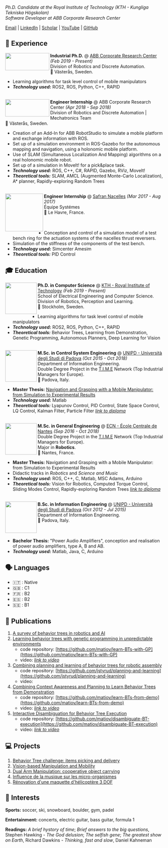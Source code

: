 
_Ph.D. Candidate at the Royal Institute of Technology (KTH - Kungliga Tekniska Högskolan)_  
_Software Developer at ABB Corporate Research Center_

[Email](matteo.iovino@se.abb.com) | [LinkedIn](https://www.linkedin.com/in/matteo~iovino/) | [Scholar](https://scholar.google.com/citations?user=dH2oc1QAAAAJ&hl=it) | [YouTube](https://www.youtube.com/channel/UCHL3PZ_AYCyejt8fxBMQqdg) | [GitHub](https://github.com/matiov)

## 🏢 Experience

<img itemprop="image" align="left" width="140" height="55" src="{{ site.baseurl }}/imgs/ABB_logo.png">

**Industrial Ph.D.** @ [ABB Corporate Research Center](https://global.abb/group/en/technology/corporate-research-centers/sweden) _(Feb 2019 - Present)_  
Division of Robotics and Discrete Automation.  
📍 Västerås, Sweden.  

* Learning algorithms for task level control of mobile manipulators
* **_Technology used:_** ROS2, ROS, Python, C++, RAPID
<br/><br/>


<img itemprop="image" align="left" width="140" height="55" src="{{ site.baseurl }}/imgs/ABB_logo.png">

**Engineer Internship** @ ABB Corporate Research Center _(Apr 2018 - Sep 2018)_  
Division of Robotics and Discrete Automation | Mechatronics Team  
📍 Västerås, Sweden.  

* Creation of an Add-In for ABB RobotStudio to simulate a mobile platform and exchange information with ROS.
* Set up of a simulation environment in ROS-Gazebo for the autonomous mapping and navigation, using a holonomic mobile platform.
* Use of SLAM (Simultaneous Localization And Mapping) algorithms on a real holonomic mobile robot.
* Set up of a simulation in MoveIt! for a pick&place task.
* **_Technology used:_** ROS, C++, C#, RAPID, Gazebo, RViz, MoveIt!
* **_Theoretical tools:_** SLAM, AMCL (Augmented Monte-Carlo Localization), A* planner, Rapidly-exploring Random Trees
<br/><br/> 


<img itemprop="image" align="left" width="120" height="120" src='{{ site.baseurl }}/imgs/SAFRAN_logo.png'>

**Engineer Internship** @ [Safran Nacelles](https://www.safran-group.com/companies/safran-nacelles) _(Mar 2017 - Aug 2017)_  
Équipe Systémes  
📍 Le Havre, France.  
 <br/><br/>
* Conception and control of a simulation model of a test bench ring for the actuation systems of the nacelles thrust reversers.
* Simulation of the stiffness of the components of the test bench.
* **_Technology used:_** Simcenter Amesim
* **_Theoretical tools:_** PID Control

## 🎓 Education

<img itemprop="image" align="left" width="100" height="100" src='{{ site.baseurl }}/imgs/KTH_Logo.png'>

**Ph.D. in Computer Science** @ [KTH - Royal Institute of Technology](https://www.kth.se/is/rpl/division-of-robotics-perception-and-learning-1.779439) _(Feb 2019 - Present)_  
School of Electrical Engineering and Computer Science.  
Division of Robotics, Perception and Learning.  
📍 Stockholm, Sweden.  

* Learning algorithms for task level control of mobile manipulators
* **_Technology used:_** ROS2, ROS, Python, C++, RAPID
* **_Theoretical tools:_** Behavior Trees, Learning from Demonstration, Genetic Programming, Autonomous Planners, Deep Learning for Vision
<br/><br/>


<img itemprop="image" align="left" width="100" height="100" src='{{ site.baseurl }}/imgs/Unipd_Logo.png'>

**M.Sc. in Control System Engineering** @ [UNIPD - Università degli Studi di Padova](https://degrees.dei.unipd.it/master-degrees/control-systems-engineering/) _(Oct 2015 - Oct 2018)_  
Department of Information Engineering.  
Double Degree Project in the [T.I.M.E](https://timeassociation.org/) Network (Top Industrial Managers for Europe).  
📍 Padova, Italy.  

* **Master Thesis:** [Navigation and Grasping with a Mobile Manipulator: from Simulation to Experimental Results](https://thesis.unipd.it/handle/20.500.12608/26783)
* **_Technology used:_** Matlab
* **_Theoretical tools:_** Lyapunov Control, PID Control, State Space Control, LQ Control, Kalman Filter, Particle Filter
[_link to diploma_](https://github.com/matiov/digital-cv/blob/gh-pages/diplomas/Diploma_UNIPD.pdf)
<br/><br/>


<img itemprop="image" align="left" width="100" height="100" src='{{ site.baseurl }}/imgs/ECN_Logo.svg'>

**M.Sc. in General Engineering** @ [ECN - École Centrale de Nantes](https://www.ec-nantes.fr/engineering-programme-diplome-dingenieur/course-specialisations-yrs-23/robotics) _(Sep 2016 - Oct 2018)_  
Double Degree Project in the [T.I.M.E](https://timeassociation.org/) Network (Top Industrial Managers for Europe).  
Major in **Robotics**.  
📍 Nantes, France.  

* **Master Thesis:** Navigation and Grasping with a Mobile Manipulator: from Simulation to Experimental Results
* Didactic tracks in _Robotics_ and _Science and Music_
* **_Technology used:_** ROS, C++, C, Matlab, MSC Adams, Arduino
* **_Theoretical tools:_** Vision for Robotics, Computed Torque Control, Sliding Modes Control, Rapidly-exploring Random Trees
[_link to diploma_](https://github.com/matiov/digital-cv/blob/gh-pages/diplomas/Diploma_ECN.pdf)
<br/><br/> 


<img itemprop="image" align="left" width="100" height="100" src='{{ site.baseurl }}/imgs/Unipd_Logo.png'>

**B.Sc. in Information Engineering** @ [UNIPD - Università degli Studi di Padova](https://degrees.dei.unipd.it/information-engineering-english-track/) _(Oct 2012 - Jul 2015)_  
Department of Information Engineering.  
📍 Padova, Italy.  
<br/><br/>
* **Bachelor Thesis:** "Power Audio Amplifiers", conception and realisation of power audio amplifiers, type A, B and AB.
* **_Technology used:_** Matlab, Java, C, Arduino

## 🗣️ Languages

- 🇮🇹 : Native
- 🇬🇧 : C1
- 🇫🇷 : B2
- 🇪🇸 : B2
- 🇸🇪 : B1

## 📖 Publications

1. [A survey of behavior trees in robotics and AI](https://www.sciencedirect.com/science/article/pii/S0921889022000513)
2. [Learning behavior trees with genetic programming in unpredictable environments](https://ieeexplore.ieee.org/abstract/document/9562088)
    * code repository: [https://github.com/matiov/learn-BTs-with-GP](https://github.com/matiov/learn-BTs-with-GP)
    * video: [_link to video_](https://www.youtube.com/watch?v=D_6YE3HhEnA)
4. [Combining planning and learning of behavior trees for robotic assembly](https://arxiv.org/abs/2103.09036)
    * code repository: [https://github.com/jstyrud/planning-and-learning](https://github.com/jstyrud/planning-and-learning)
    * video: 
6. [Combining Context Awareness and Planning to Learn Behavior Trees from Demonstration](https://arxiv.org/abs/2109.07133)
    * code repository: [https://github.com/matiov/learn-BTs-from-demo](https://github.com/matiov/learn-BTs-from-demo)
    * video: [_link to video_](https://www.youtube.com/watch?v=cy6PKRrsMjM&t=34s)
7. [Interactive Disambiguation for Behavior Tree Execution](https://arxiv.org/abs/2203.02994)
    * code repository: [https://github.com/matiov/disambiguate-BT-execution](https://github.com/matiov/disambiguate-BT-execution)
    * video: [_link to video_](https://www.youtube.com/watch?v=aC1wY35ZNWk)


## 💻 Projects

1. [Behavior Tree challenge: items picking and delivery](https://github.com/jstyrud/WASP-CBSS-BT)
2. [Vision-based Manipulation and Mobility](https://www.youtube.com/watch?v=ldcq6FBHAwY)
3. [Dual Arm Manipulation: cooperative object carrying](https://youtu.be/cyiVQpB7XYc)
4. [Influence de la musique sur les micro-organismes](https://github.com/matiov/digital-cv/blob/gh-pages/reports/musique.pdf)
5. [Rénovation d'une maquette d'hélicoptère 3 DOF](https://github.com/matiov/digital-cv/blob/gh-pages/reports/robotique.pdf)

## 🧐 Interests

**Sports:** soccer, ski, snowboard, boulder, gym, padel  

**Entertainment:** concerts, electric guitar, bass guitar, formula 1  

**Readings:** _A brief hystory of time_; _Brief answers to the big questions_, Stephen Hawking - _The God delusion_; _The selfish gene_; _The greatest show on Earth_, Richard Dawkins - _Thinking, fast and slow_, Daniel Kahneman
